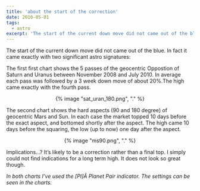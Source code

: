 ```yaml
---
title: 'about the start of the correction'
date: 2010-05-01
tags:
  - astro
excerpt: 'The start of the current down move did not came out of the blue. In fact it came exactly with two significant astro signatures:'
---
```

<p>The start of the current down move did not came out of the blue. In fact it came exactly with two significant astro signatures:</p>
<p>The first first chart shows the 5 passes of the geocentric Oppostion of Saturn and Uranus between November 2008 and July 2010. In average each pass was followed by a 3 week down move of about 20%.The high came exactly with the fourth pass.</p>
<p></p>
<p style="text-align: center">{% image "sat_uran_180.png", "." %}</p>
<p></p>
<p>The second chart shows the hard aspects (90 and 180 degree) of geocentric Mars and Sun. In each case the market topped 10 days before the exact aspect, and bottomed shortly after the aspect. The high came 10 days before the squaring, the low (up to now) one day after the aspect.</p>
<p></p>
<p style="text-align: center">{% image "ms90.png", "." %}</p>
<p></p>
<p>Implications…? It’s likely to be a correction rather than a final top. I simply could not find indications for a long term high. It does not look so great though.</p>
<p><em>In both charts I’ve used the [PI]Â  Planet Pair indicator. The settings can be seen in the charts.</em></p>
